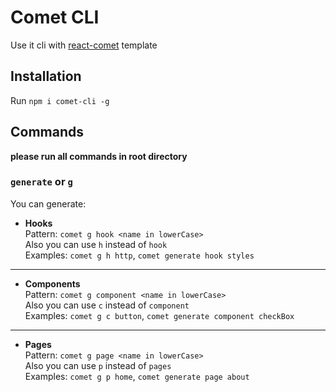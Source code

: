 # Comet CLI
Use it cli with [react-comet](https://github.com/Ermolaev-Inc/react-comet) template

## Installation
Run `npm i comet-cli -g`

## Commands
**please run all commands in root directory**
### `generate` or `g`
You can generate:
- **Hooks** <br>
Pattern: `comet g hook <name in lowerCase>` <br>
Also you can use `h` instead of `hook` <br>
Examples: `comet g h http`, `comet generate hook styles`
---
- **Components** <br>
Pattern: `comet g component <name in lowerCase>` <br>
Also you can use `c` instead of `component` <br>
Examples: `comet g c button`, `comet generate component checkBox`
---
- **Pages** <br>
Pattern: `comet g page <name in lowerCase>` <br>
Also you can use `p` instead of `pages` <br>
Examples: `comet g p home`, `comet generate page about`
